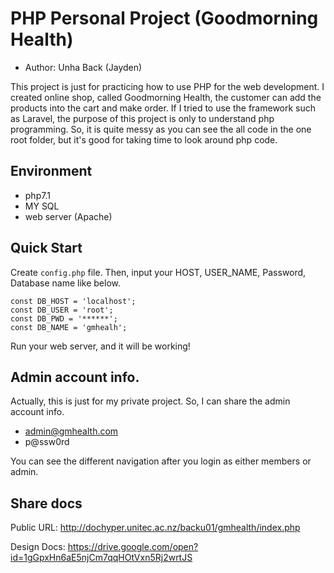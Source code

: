 PHP Personal Project (Goodmorning Health)
===========

* Author: Unha Back (Jayden)

This project is just for practicing how to use PHP for the web development. I created online shop, called Goodmorning Health, the customer can add the products into the cart and make order. If I tried to use the framework such as Laravel, the purpose of this project is only to understand php programming. So, it is quite messy as you can see the all code in the one root folder, but it's good for taking time to look around php code.

Environment
------------

* php7.1
* MY SQL
* web server (Apache)

Quick Start
-----------

Create `config.php` file. 
Then, input your HOST, USER_NAME, Password, Database name like below.

```
const DB_HOST = 'localhost';
const DB_USER = 'root';
const DB_PWD = '******';
const DB_NAME = 'gmhealh';
```
Run your web server, and it will be working!

Admin account info.
-------------
Actually, this is just for my private project. So, I can share the admin account info.
* admin@gmhealth.com
* p@ssw0rd

You can see the different navigation after you login as either members or admin.

Share docs
-------------
Public URL: http://dochyper.unitec.ac.nz/backu01/gmhealth/index.php

Design Docs: https://drive.google.com/open?id=1gGpxHn6aE5njCm7qqHOtVxn5Rj2wrtJS